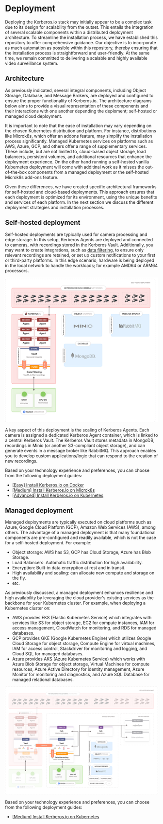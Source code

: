 # Deployment

Deploying the Kerberos.io stack may initially appear to be a complex task due to its design for scalability from the outset. This entails the integration of several scalable components within a distributed deployment architecture. To streamline the installation process, we have established this repository to offer comprehensive guidance. Our objective is to incorporate as much automation as possible within this repository, thereby ensuring that the installation process is straightforward and user-friendly. At the same time, we remain committed to delivering a scalable and highly available video surveillance system.

## Architecture

As previously indicated, several integral components, including Object Storage, Database, and Message Brokers, are deployed and configured to ensure the proper functionality of Kerberos.io. The architecture diagrams below aims to provide a visual representation of these components and their interactions with one another depending the deploment; self-hosted or managed cloud deployment.

It is important to note that the ease of installation may vary depending on the chosen Kubernetes distribution and platform. For instance, distributions like Microk8s, which offer an addons feature, may simplify the installation process significantly. Managed Kubernetes services on platforms such as AWS, Azure, GCP, and others offer a range of supplementary services. These include, but are not limited to, cloud-based object storage, load balancers, persistent volumes, and additional resources that enhance the deployment experience. On the other hand running a self-hosted vanilla Kubernetes deployment will come with additinal work as it misses the out-of-the-box components from a managed deployment or the self-hosted Microk8s add-ons feature.

Given these differences, we have created specific architectural frameworks for self-hosted and cloud-based deployments. This approach ensures that each deployment is optimized for its environment, using the unique benefits and services of each platform. In the next section we discuss the different deployment strategies and installation processes.

## Self-hosted deployment

Self-hosted deployments are typically used for camera processing and edge storage. In this setup, Kerberos Agents are deployed and connected to cameras, with recordings stored in the Kerberos Vault. Additionally, you may want to create integrations, such as [data filtering](https://github.com/uug-ai/data-filtering), to ensure only relevant recordings are retained, or set up custom notifications to your first or third-party platforms. In this edge scenario, hardware is being deployed in the local network to handle the workloads; for example AMD64 or ARM64 processors.

![Self-hosted deployment](./assets/images/deployment-self-hosted.svg)

A key aspect of this deployment is the scaling of Kerberos Agents. Each camera is assigned a dedicated Kerberos Agent container, which is linked to a central Kerberos Vault. The Kerberos Vault stores metadata in MongoDB, recordings in Minio (or another S3-compliant object storage), and can generate events in a message broker like RabbitMQ. This approach enables you to develop custom applications/logic that can respond to the creation of new recordings.

Based on your technology experience and preferences, you can choose from the following deployment guides:

- [[Easy] Install Kerberos.io on Docker](/README.docker.md)
- [[Medium] Install Kerberos.io on Microk8s](/README.microk8s.md)
- [[Advanced] Install Kerberos.io on Kubernetes](/README.k8s.md)

## Managed deployment

Managed deployments are typically executed on cloud platforms such as Azure, Google Cloud Platform (GCP), Amazon Web Services (AWS), among others. The advantage of a managed deployment is that many foundational components are pre-configured and readily available, which is not the case for a self-hosted deployment. For example:

- Object storage: AWS has S3, GCP has Cloud Storage, Azure has Blob Storage.
- Load Balancers: Automatic traffic distribution for high availability.
- Encryption: Built-in data encryption at rest and in transit.
- High availability and scaling: can allocate new compute and storage on the fly.
- etc.

As previously discussed, a managed deployment enhances resilience and high availability by leveraging the cloud provider's existing services as the backbone for your Kubernetes cluster. For example, when deploying a Kubernetes cluster on:

- AWS provides EKS (Elastic Kubernetes Service) which integrates with services like S3 for object storage, EC2 for compute instances, IAM for access management, CloudWatch for monitoring, and RDS for managed databases.
- GCP provides GKE (Google Kubernetes Engine) which utilizes Google Cloud Storage for object storage, Compute Engine for virtual machines, IAM for access control, Stackdriver for monitoring and logging, and Cloud SQL for managed databases.
- Azure provides AKS (Azure Kubernetes Service) which works with Azure Blob Storage for object storage, Virtual Machines for compute resources, Azure Active Directory for identity management, Azure Monitor for monitoring and diagnostics, and Azure SQL Database for managed relational databases.

![Managed deployment](./assets/images/deployment-managed.svg)

Based on your technology experience and preferences, you can choose from the following deployment guides:

- [[Medium] Install Kerberos.io on Kubernetes](/README.k8s-managed.md)
